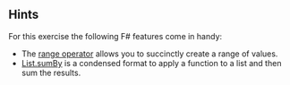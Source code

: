 ## Hints
For this exercise the following F# features come in handy:
- The [range operator](https://msdn.microsoft.com/en-us/visualfsharpdocs/conceptual/operators.%5B-..-%5D%5B%5Et%5D-function-%5Bfsharp%5D) allows you to succinctly create a range of values.
- [List.sumBy](https://msdn.microsoft.com/en-us/visualfsharpdocs/conceptual/list.sumby%5B't,%5Eu%5D-function-%5Bfsharp%5D) is a condensed format to apply a function to a list and then sum the results.
